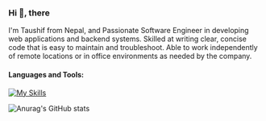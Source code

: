 ### Hi 👋, there
<!--
![](https://komarev.com/ghpvc/?username=TaushifReza)
-->
I'm Taushif from Nepal, and Passionate Software Engineer in developing web applications and backend systems. Skilled at writing clear, concise code that is easy to maintain and
troubleshoot. Able to work independently of remote locations or in office environments as needed by the company.

#### Languages and Tools:
[![My Skills](https://skills.thijs.gg/icons?i=cs,py,java,Django,js,html,css,mysql,postgres,docker,git)](https://skills.thijs.gg)

![Anurag's GitHub stats](https://github-readme-stats.vercel.app/api?username=TaushifReza&theme=nightowl&show_icons=true)
